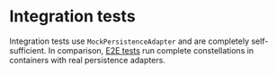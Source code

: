 # Integration tests

Integration tests use `MockPersistenceAdapter` and are completely
self-sufficient. In comparison, [E2E tests](../_store/e2e) run complete
constellations in containers with real persistence adapters.

